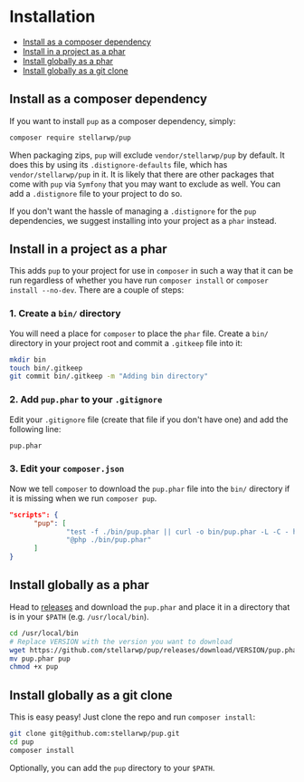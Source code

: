 # Installation

* [Install as a composer dependency](#install-as-a-composer-dependency)
* [Install in a project as a phar](#install-in-a-project-as-a-phar)
* [Install globally as a phar](#install-globally-as-a-phar)
* [Install globally as a git clone](#install-globally-as-a-git-clone)

## Install as a composer dependency

If you want to install `pup` as a composer dependency, simply:

```bash
composer require stellarwp/pup
```

When packaging zips, `pup` will exclude `vendor/stellarwp/pup` by default. It does this by using its
`.distignore-defaults` file, which has `vendor/stellarwp/pup` in it. It is likely that there are other packages that
come with `pup` via `Symfony` that you may want to exclude as well. You can add a `.distignore` file to your project to
do so.

If you don't want the hassle of managing a `.distignore` for the `pup` dependencies, we suggest installing into your
project as a `phar` instead.

## Install in a project as a phar

This adds `pup` to your project for use in `composer` in such a way that it can be run regardless of whether you have
run `composer install` or `composer install --no-dev`. There are a couple of steps:

### 1. Create a `bin/` directory

You will need a place for `composer` to place the `phar` file. Create a `bin/` directory in your project root and commit a `.gitkeep` file into it:

```bash
mkdir bin
touch bin/.gitkeep
git commit bin/.gitkeep -m "Adding bin directory"
```

### 2. Add `pup.phar` to your `.gitignore`

Edit your `.gitignore` file (create that file if you don't have one) and add the following line:

```bash
pup.phar
```

### 3. Edit your `composer.json`

Now we tell `composer` to download the `pup.phar` file into the `bin/` directory if it is missing when we run `composer pup`.

```json
"scripts": {
      "pup": [
              "test -f ./bin/pup.phar || curl -o bin/pup.phar -L -C - https://github.com/stellarwp/pup/releases/download/VERSION/pup.phar",
              "@php ./bin/pup.phar"
      ]
}
```

## Install globally as a phar

Head to [releases](https://github.com/stellarwp/pup/releases) and download the `pup.phar` and place it in a directory that is in your `$PATH` (e.g. `/usr/local/bin`).

```bash
cd /usr/local/bin
# Replace VERSION with the version you want to download
wget https://github.com/stellarwp/pup/releases/download/VERSION/pup.phar
mv pup.phar pup
chmod +x pup
```

## Install globally as a git clone

This is easy peasy! Just clone the repo and run `composer install`:

```bash
git clone git@github.com:stellarwp/pup.git
cd pup
composer install
```

Optionally, you can add the `pup` directory to your `$PATH`.